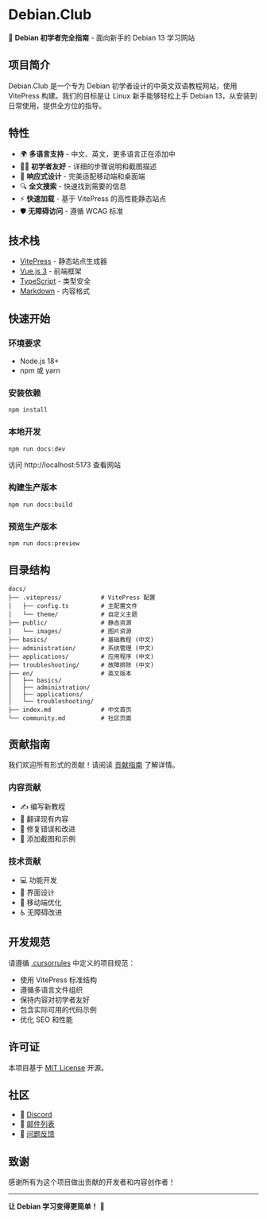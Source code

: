# Debian.Club

🚀 **Debian 初学者完全指南** - 面向新手的 Debian 13 学习网站

## 项目简介

Debian.Club 是一个专为 Debian 初学者设计的中英文双语教程网站，使用 VitePress 构建。我们的目标是让 Linux 新手能够轻松上手 Debian 13，从安装到日常使用，提供全方位的指导。

## 特性

- 🌍 **多语言支持** - 中文、英文，更多语言正在添加中
- 👨‍🎓 **初学者友好** - 详细的步骤说明和截图描述
- 📱 **响应式设计** - 完美适配移动端和桌面端
- 🔍 **全文搜索** - 快速找到需要的信息
- ⚡ **快速加载** - 基于 VitePress 的高性能静态站点
- 🛡️ **无障碍访问** - 遵循 WCAG 标准

## 技术栈

- [VitePress](https://vitepress.dev/) - 静态站点生成器
- [Vue.js 3](https://vuejs.org/) - 前端框架
- [TypeScript](https://www.typescriptlang.org/) - 类型安全
- [Markdown](https://daringfireball.net/projects/markdown/) - 内容格式

## 快速开始

### 环境要求

- Node.js 18+ 
- npm 或 yarn

### 安装依赖

```bash
npm install
```

### 本地开发

```bash
npm run docs:dev
```

访问 http://localhost:5173 查看网站

### 构建生产版本

```bash
npm run docs:build
```

### 预览生产版本

```bash
npm run docs:preview
```

## 目录结构

```
docs/
├── .vitepress/           # VitePress 配置
│   ├── config.ts         # 主配置文件
│   └── theme/            # 自定义主题
├── public/               # 静态资源
│   └── images/           # 图片资源
├── basics/               # 基础教程 (中文)
├── administration/       # 系统管理 (中文)
├── applications/         # 应用程序 (中文)
├── troubleshooting/      # 故障排除 (中文)
├── en/                   # 英文版本
│   ├── basics/
│   ├── administration/
│   ├── applications/
│   └── troubleshooting/
├── index.md              # 中文首页
└── community.md          # 社区页面
```

## 贡献指南

我们欢迎所有形式的贡献！请阅读 [贡献指南](./docs/community.md) 了解详情。

### 内容贡献

- ✍️ 编写新教程
- 🔄 翻译现有内容
- 🐛 修复错误和改进
- 📸 添加截图和示例

### 技术贡献

- 💻 功能开发
- 🎨 界面设计
- 📱 移动端优化
- ♿ 无障碍改进

## 开发规范

请遵循 [.cursorrules](./.cursorrules) 中定义的项目规范：

- 使用 VitePress 标准结构
- 遵循多语言文件组织
- 保持内容对初学者友好
- 包含实际可用的代码示例
- 优化 SEO 和性能

## 许可证

本项目基于 [MIT License](./LICENSE) 开源。

## 社区

- 💬 [Discord](https://discord.gg/debian-club)
- 📧 [邮件列表](mailto:help@debian.club)
- 🐛 [问题反馈](https://github.com/debian-club/debian.club/issues)

## 致谢

感谢所有为这个项目做出贡献的开发者和内容创作者！

---

**让 Debian 学习变得更简单！** 🎉 
